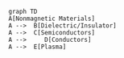         


```mermaid
graph TD
A[Nonmagnetic Materials]
A -->  B[Dielectric/Insulator]
A -->  C[Semiconductors]
A -->	  D[Conductors]
A -->  E[Plasma]
```
